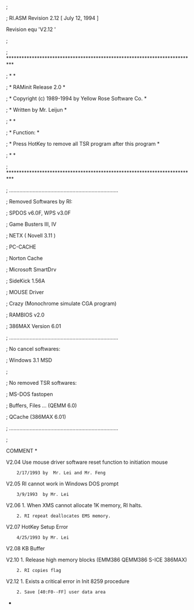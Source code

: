 ;

; RI.ASM  Revision 2.12         [ July 12, 1994 ]

Revision        equ     'V2.12 '

;

; **************************************************************************

; *                                                                        *

; *  RAMinit  Release 2.0                                                  *

; *  Copyright (c) 1989-1994 by Yellow Rose Software Co.                   *

; *  Written by Mr. Leijun                                                 *

; *                                                                        *

; *  Function:                                                             *

; *    Press HotKey to remove all TSR program after this program           *

; *                                                                        *

; **************************************************************************



; ..........................................................................

; Removed Softwares by RI:

;   SPDOS v6.0F, WPS v3.0F

;   Game Busters III, IV

;   NETX ( Novell 3.11 )

;   PC-CACHE

;   Norton Cache

;   Microsoft SmartDrv

;   SideKick 1.56A

;   MOUSE Driver

;   Crazy (Monochrome simulate CGA program)

;   RAMBIOS v2.0

;   386MAX Version 6.01

; ..........................................................................

; No cancel softwares:

;   Windows 3.1 MSD

;

; No removed TSR softwares:

;   MS-DOS fastopen

;   Buffers, Files ... (QEMM 6.0)

;   QCache (386MAX 6.01)

; ..........................................................................

;

COMMENT *



 V2.04  Use mouse driver software reset function to initiation mouse

        2/17/1993 by  Mr. Lei and Mr. Feng

 V2.05  RI cannot work in Windows DOS prompt

        3/9/1993  by Mr. Lei

 V2.06  1. When XMS cannot allocate 1K memory, RI halts.

        2. RI repeat deallocates EMS memory.

 V2.07  HotKey Setup Error

        4/25/1993 by Mr. Lei

 V2.08  KB Buffer

 V2.10  1. Release high memory blocks (EMM386 QEMM386 S-ICE 386MAX)

        2. RI copies flag

 V2.12  1. Exists a critical error in Init 8259 procedure

        2. Save [40:F0--FF] user data area



*
